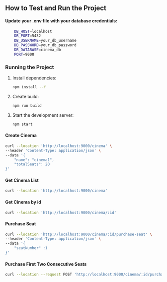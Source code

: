 ## How to Test and Run the Project

#### Update your .env file with your database credentials:
```bash
    DB_HOST=localhost
    DB_PORT=5432
    DB_USERNAME=your_db_username
    DB_PASSWORD=your_db_password
    DB_DATABASE=cinema_db
    PORT=9000
```

### Running the Project

1. Install dependencies:
    ```bash
    npm install --f
    ```

2. Create build:
    ```bash
    npm run build

3. Start the development server:
    ```bash
    npm start
    ```



#### Create Cinema
```bash
curl --location 'http://localhost:9000/cinema' \
--header 'Content-Type: application/json' \
--data '{
    "name": "cinema1",
    "totalSeats": 20
}'
```

#### Get Cinema List 
```bash
curl --location 'http://localhost:9000/cinema'
```

#### Get Cinema by id 
```bash
curl --location 'http://localhost:9000/cinema/:id'
```

#### Purchase Seat
```bash
curl --location 'http://localhost:9000/cinema/:id/purchase-seat' \
--header 'Content-Type: application/json' \
--data '{
    "seatNumber" :1
}'
```

#### Purchase First Two Consecutive Seats
```bash
curl --location --request POST 'http://localhost:9000/cinema/:id/purchase-consecutive-seats' \
```
